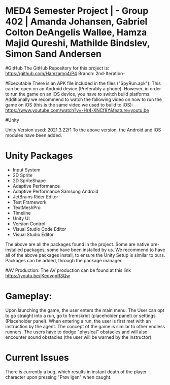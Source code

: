 # MED4 Semester Project | - Group 402 | Amanda Johansen, Gabriel Colton DeAngelis Walløe, Hamza Majid Qureshi, Mathilde Bindslev, Simon Sand Andersen


#GitHub
The GitHub Repository for this project is:
https://github.com/Hamzamq4/P4
Branch: 2nd-Iteration-

#Executable
There is an APK file included in the files ("SpyRun.apk"). This can be open on an Android device (Preferably a phone). However, in order to run the game on an iOS device, you have to switch build platforms.  Additionally we recommend to watch the following video on how to run the game on iOS (this is the same video we used to build to iOS): https://www.youtube.com/watch?v=-Hr4-XNCf8Y&feature=youtu.be

#Unity

Unity Version used: 2021.3.22f1
To the above version, the Android and iOS modules have been added. 


# Unity Packages
- Input System
- 2D Sprite
- 2D SpriteShape
- Adaptive Performance
- Adaptive Performance Samsung Android
- JetBrains Rider Editor 
- Test Framework
- TextMeshPro
- Timeline
- Unity UI
- Version Control 
- Visual Studio Code Editor
- Visual Studio Editor

The above are all the packages found in the project. Some are native pre-installed packages, some have been installed by us. We recommend to have all of the above packages install, to ensure the Unity Setup is similar to ours. Packages can be added, through the package manager. 


#AV Production:
The AV production can be found at this link
https://youtu.be/jKedvqnR3Qw


# Gameplay:
Upon launching the game, the user enters the main menu. The User can opt to go straight into a run, go to fremskridt (placeholder panel) or settings (Placeholder panel). When entering a run, the user is first met with an instruction by the agent. The concept of the game is similar to other endless runners. The users have to dodge "physical" obstacles and will also encounter sound obstacles (the user will be warned by the instructor).


# Current Issues
There is currently a bug, which results in instant death of the player character upon pressing "Prøv igen" when caught. 